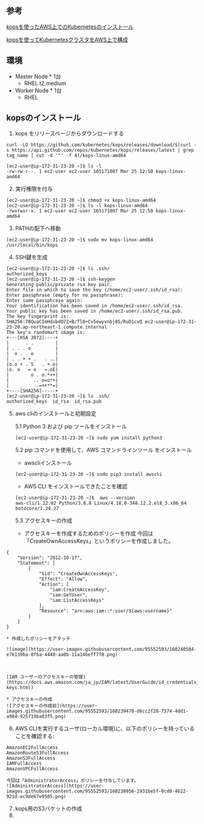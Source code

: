 ## 参考
[kopsを使ったAWS上でのKubernetesのインストール](https://kubernetes.io/ja/docs/setup/production-environment/tools/kops/)

[kopsを使ってKubernetesクラスタをAWS上で構成](https://aws.amazon.https://kubernetes.io/ja/docs/setup/production-environment/tools/kops/com/jp/blogs/news/configure-kubernetes-cluster-on-aws-by-kops/)

## 環境
* Master Node * 1台
    * RHEL t2.medium
* Worker Node * 1台
    * RHEL 

## kopsのインストール
  1. kops をリリースページからダウンロードする</dt>
```
curl -LO https://github.com/kubernetes/kops/releases/download/$(curl -s https://api.github.com/repos/kubernetes/kops/releases/latest | grep tag_name | cut -d '"' -f 4)/kops-linux-amd64

[ec2-user@ip-172-31-23-20 ~]$ ls -l
-rw-rw-r--. 1 ec2-user ec2-user 165171007 Mar 25 12:50 kops-linux-amd64
```

2. 実行権限を付与
```
[ec2-user@ip-172-31-23-20 ~]$ chmod +x kops-linux-amd64
[ec2-user@ip-172-31-23-20 ~]$ ls -l kops-linux-amd64
-rwxrwxr-x. 1 ec2-user ec2-user 165171007 Mar 25 12:50 kops-linux-amd64
```
3. PATHの配下へ移動
```
[ec2-user@ip-172-31-23-20 ~]$ sudo mv kops-linux-amd64 /usr/local/bin/kops
```
4. SSH鍵を生成
```
[ec2-user@ip-172-31-23-20 ~]$ ls .ssh/
authorized_keys
[ec2-user@ip-172-31-23-20 ~]$ ssh-keygen
Generating public/private rsa key pair.
Enter file in which to save the key (/home/ec2-user/.ssh/id_rsa):
Enter passphrase (empty for no passphrase):
Enter same passphrase again:
Your identification has been saved in /home/ec2-user/.ssh/id_rsa.
Your public key has been saved in /home/ec2-user/.ssh/id_rsa.pub.
The key fingerprint is:
SHA256:7BQuaCImHdxbdO72+B/Tl8+Cv5ewyvnbj0S/RuD1cvQ ec2-user@ip-172-31-23-20.ap-northeast-1.compute.internal
The key's randomart image is:
+---[RSA 3072]----+
|      . .        |
| . . . o         |
|  o . . o        |
| . . + + .   . ..|
|o.o + . S   . +.o|
|o. o   = o   =.oE|
|        o . o.*++|
|         .. o=o*+|
|          .=++**=|
+----[SHA256]-----+
[ec2-user@ip-172-31-23-20 ~]$ ls .ssh/
authorized_keys  id_rsa  id_rsa.pub
```
5. aws cliのインストールと初期設定
    
    5.1 Python 3 および pip ツールをインストール
    ```
    [ec2-user@ip-172-31-23-20 ~]$ sudo yum install python3
    ```

    5.2 pip コマンドを使用して、AWS コマンドラインツール をインストール
    
    * awscliインストール
    ```
    [ec2-user@ip-172-31-23-20 ~]$ sudo pip3 install awscli
    ```
    
    * AWS CLI をインストールできたことを確認
    ```
    [ec2-user@ip-172-31-23-20 ~]$  aws --version
    aws-cli/1.22.82 Python/3.6.8 Linux/4.18.0-348.12.2.el8_5.x86_64 botocore/1.24.27
    ```
    
    5.3 アクセスキーの作成
    * アクセスキーを作成するためのポリシーを作成
    今回は「CreateOwnAccessKeys」というポリシーを作成しました。
```
{
    "Version": "2012-10-17",
    "Statement": [
        {
            "Sid": "CreateOwnAccessKeys",
            "Effect": "Allow",
            "Action": [
                "iam:CreateAccessKey",
                "iam:GetUser",
                "iam:ListAccessKeys"
            ],
            "Resource": "arn:aws:iam::*:user/${aws:username}"
        }
    ]
}
```

    * 作成したポリシーをアタッチ
    
    ![image](https://user-images.githubusercontent.com/95552593/160240504-e76139ba-8f6a-4440-aa0b-11a14beff7f8.png)


    
    [IAM ユーザーのアクセスキーの管理](https://docs.aws.amazon.com/ja_jp/IAM/latest/UserGuide/id_credentials_access-keys.html)
    
    * アクセスキーの作成
    ![アクセスキーの作成前](https://user-images.githubusercontent.com/95552593/160239470-d6cc2f28-7574-4dd1-a984-925719ba83f5.png)

    
6. AWS CLIを実行するユーザ(ローカル環境)に、以下のポリシーを持っていることを確認する:
```
AmazonEC2FullAccess
AmazonRoute53FullAccess
AmazonS3FullAccess
IAMFullAccess
AmazonVPCFullAccess
```

    今回は「AdministratorAccess」ポリシーを付与しています。
    ![AdministratorAccess](https://user-images.githubusercontent.com/95552593/160238956-1931be5f-0cd0-4622-921d-ec9de67e9505.png) 
    
7. kops用のS3バケットの作成
8. 

